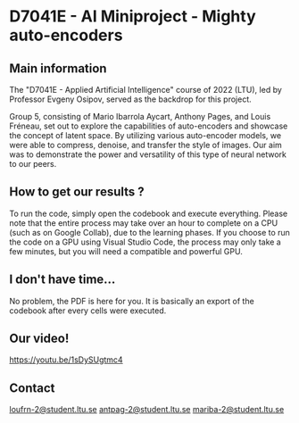 # D7041E - AI Miniproject - Mighty auto-encoders

## Main information

The "D7041E - Applied Artificial Intelligence" course of 2022 (LTU), led by Professor Evgeny Osipov, served as the backdrop for this project.

Group 5, consisting of Mario Ibarrola Aycart, Anthony Pages, and Louis Fréneau, set out to explore the capabilities of auto-encoders and showcase the concept of latent space. By utilizing various auto-encoder models, we were able to compress, denoise, and transfer the style of images. Our aim was to demonstrate the power and versatility of this type of neural network to our peers.

## How to get our results ?

To run the code, simply open the codebook and execute everything. Please note that the entire process may take over an hour to complete on a CPU (such as on Google Collab), due to the learning phases. If you choose to run the code on a GPU using Visual Studio Code, the process may only take a few minutes, but you will need a compatible and powerful GPU.

## I don't have time...

No problem, the PDF is here for you. It is basically an export of the codebook after every cells were executed.
 
## Our video!

https://youtu.be/1sDySUgtmc4

## Contact

loufrn-2@student.ltu.se
antpag-2@student.ltu.se
mariba-2@student.ltu.se
